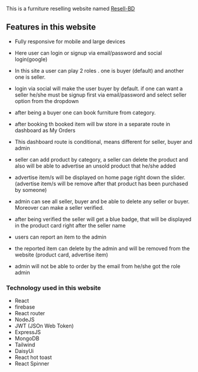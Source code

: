 This is a furniture reselling website named [Resell-BD](https://resell-bd.web.app/)

## Features in this website

- Fully responsive for mobile and large devices
- Here user can login or signup via email/password and social login(google)
- In this site a user can play 2 roles . one is buyer (default) and another one is seller.
- login via social will make the user buyer by default. if one can want a seller he/she must be signup first via email/password and select seller option from the dropdown
- after being a buyer one can book furniture from category. 
- after booking th booked item will bw store in a separate route in dashboard as My Orders 
- This dashboard route is conditional, means different for seller, buyer and admin
- seller can add product by category, a seller can delete the product and also will be able to advertise an unsold product that he/she added
 - advertise item/s will be displayed on home page right down the slider. (advertise item/s will be remove after that product has been purchased by someone)
 - admin can see all seller, buyer and be able to delete any seller or buyer. Moreover can make a seller verified. 
 - after being verified the seller will get a blue badge, that will be displayed in the product card right after the  seller name
 - users can report an item to the admin
 - the reported item can delete by the admin and will be removed from the website (product card, advertise item)

- admin will not be able to order by the email from he/she got the role admin

### Technology used in this website
- React
- firebase
- React router
- NodeJS
- JWT (JSOn Web Token)
- ExpressJS
- MongoDB
- Tailwind
- DaisyUi
- React hot toast 
- React Spinner 